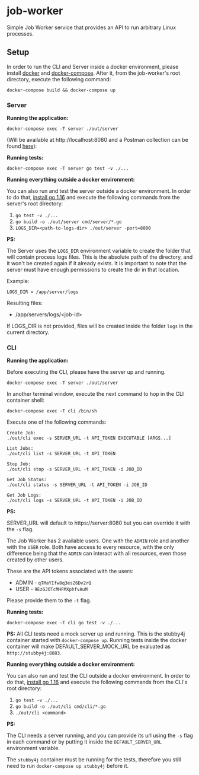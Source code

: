 # job-worker

Simple Job Worker service that provides an API to run arbitrary Linux processes.

## Setup
In order to run the CLI and Server inside a docker environment, please install [docker](https://docs.docker.com/get-docker/) and [docker-compose](https://docs.docker.com/compose/install/).
After it, from the job-worker's root directory, execute the following command:

```
docker-compose build && docker-compose up
```

###  Server

<strong>Running the application:</strong>

```
docker-compose exec -T server ./out/server
```

(Will be available at http://localhost:8080 and a Postman collection can be found [here](assets/postman)):


<strong>Running tests:</strong>

```
docker-compose exec -T server go test -v ./...
```

<strong>Running everything outside a docker environment:</strong>

You can also run and test the server outside a docker environment. In order to do that, [install go 1.16](https://golang.org/doc/install) and execute the following commands from the server's root directory:

1. `go test -v ./...`
2. `go build -o ./out/server cmd/server/*.go`
3. `LOGS_DIR=<path-to-logs-dir> ./out/server -port=8080`

<strong>PS:</strong>

The Server uses the `LOGS_DIR` environment variable to create the folder that will contain process logs files. This is the
absolute path of the directory, and it won't be created again if it already exists. It is important to note that the server
must have enough permissions to create the dir in that location.

Example:

`LOGS_DIR = /app/server/logs`

Resulting files:

* /app/servers/logs/\<job-id\>

If LOGS_DIR is not provided, files will be created inside the folder `logs` in the current directory.

### CLI

<strong>Running the application:</strong>

Before executing the CLI, please have the server up and running.

```
docker-compose exec -T server ./out/server
```

In another terminal window, execute the next command to hop in the CLI container shell:
```
docker-compose exec -T cli /bin/sh
```

Execute one of the following commands:
```
Create Job:
./out/cli exec -s SERVER_URL -t API_TOKEN EXECUTABLE [ARGS...]

List Jobs:
./out/cli list -s SERVER_URL -t API_TOKEN

Stop Job:
./out/cli stop -s SERVER_URL -t API_TOKEN -i JOB_ID

Get Job Status:
./out/cli status -s SERVER_URL -t API_TOKEN -i JOB_ID

Get Job Logs:
./out/cli logs -s SERVER_URL -t API_TOKEN -i JOB_ID
```

<strong>PS:</strong>

SERVER_URL will default to https://server:8080 but you can override it with the `-s` flag.

The Job Worker has 2 available users. One with the `ADMIN` role and another with the `USER` role.
Both have access to every resource, with the only difference being that the `ADMIN` can interact with all resources,
even those created by other users.

These are the API tokens associated with the users:

* ADMIN - `qTMaYIfw8q3esZ6Dv2rQ`
* USER - `9EzGJOTcMHFMXphfvAuM`

Please provide them to the `-t` flag.

<strong>Running tests:</strong>

```
docker-compose exec -T cli go test -v ./...
```

<strong>PS:</strong> All CLI tests need a mock server up and running. This is the stubby4j container started with `docker-compose up`. Running tests inside the docker container will make
DEFAULT_SERVER_MOCK_URL be evaluated as `http://stubby4j:8883`.

<strong>Running everything outside a docker environment:</strong>

You can also run and test the CLI outside a docker environment. In order to do that, [install go 1.16](https://golang.org/doc/install) and execute the following commands from the CLI's root directory:

1. `go test -v ./...`
2. `go build -o ./out/cli cmd/cli/*.go`
3. `./out/cli <command>`

<strong>PS:</strong>

The CLI needs a server running, and you can provide its url using the `-s` flag in each command or by putting it inside the `DEFAULT_SERVER_URL` environment variable.

The `stubby4j` container must be running for the tests, therefore you still need to run `docker-compose up stubby4j` before it.
